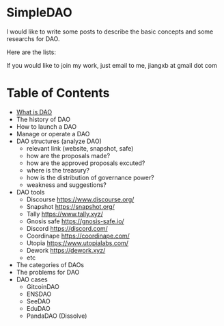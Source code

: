# SimpleDAO

I would like to write some posts to describe the basic concepts and some researchs for DAO.

Here are the lists:

If you would like to join my work, just email to me, jiangxb at gmail dot com

# Table of Contents

- [What is DAO](https://mirror.xyz/bobjiang.eth/dWOoDJGp7TKmLrAFO85ld9yAyJF8iRfafgrdHx162Cc)
- The history of DAO
- How to launch a DAO
- Manage or operate a DAO
- DAO structures (analyze DAO)
  - relevant link (website, snapshot, safe)
  - how are the proposals made?
  - how are the approved proposals excuted?
  - where is the treasury?
  - how is the distribution of governance power?
  - weakness and suggestions?
- DAO tools
  - Discourse https://www.discourse.org/
  - Snapshot https://snapshot.org/
  - Tally https://www.tally.xyz/
  - Gnosis safe https://gnosis-safe.io/
  - Discord https://discord.com/
  - Coordinape https://coordinape.com/
  - Utopia https://www.utopialabs.com/
  - Dework https://dework.xyz/
  - etc
- The categories of DAOs
- The problems for DAO
- DAO cases
  - GitcoinDAO
  - ENSDAO
  - SeeDAO
  - EduDAO
  - PandaDAO (Dissolve)
